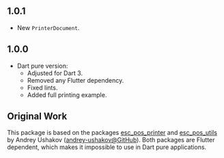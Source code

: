 ## 1.0.1

- New `PrinterDocument`.

## 1.0.0

- Dart pure version:
  - Adjusted for Dart 3.
  - Removed any Flutter dependency.
  - Fixed lints.
  - Added full printing example.

## Original Work

This package is based on the packages [esc_pos_printer](https://github.com/andrey-ushakov/esc_pos_printer) and
[esc_pos_utils](https://github.com/andrey-ushakov/esc_pos_utils) by
Andrey Ushakov ([andrey-ushakov@GitHub](https://github.com/andrey-ushakov)).
Both packages are Flutter dependent, which makes it impossible to use in Dart pure applications.

[esc_pos_printer]: https://github.com/andrey-ushakov/esc_pos_printer
[esc_pos_utils]: https://github.com/andrey-ushakov/esc_pos_utils

